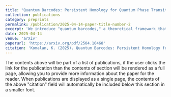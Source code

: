 ```yaml
---
title: "Quantum Barcodes: Persistent Homology for Quantum Phase Transitions"
collection: publications
category: preprints
permalink: /publication/2025-04-14-paper-title-number-2
excerpt: 'We introduce "quantum barcodes," a theoretical framework that applies persistent homology to classify topological phases in quantum many-body systems. By mapping quantum states to classical data points through strategic observable measurements, we create a "quantum state cloud" analyzable via persistent homology techniques. Our framework establishes that quantum systems in the same topological phase exhibit consistent barcode representations with shared persistent homology groups over characteristic intervals. We prove that quantum phase transitions manifest as significant changes in these persistent homology features, detectable through discontinuities in the persistent Dirac operator spectrum. Using the SSH model as a demonstrative example, we show how our approach successfully identifies the topological phase transition and distinguishes between trivial and topological phases. While primarily developed for symmetry-protected topological phases, our framework provides a mathematical connection between persistent homology and quantum topology, offering new methods for phase classification that complement traditional invariant-based approaches. [Submitted for Publication]'
date: 2025-04-14
venue: 'arXiv'
paperurl: 'https://arxiv.org/pdf/2504.10468'
citation: 'Komalan, K. (2025). Quantum Barcodes: Persistent Homology for Quantum Phase Transitions. arXiv preprint arXiv:2504.10468.'
---
```


The contents above will be part of a list of publications, if the user clicks the link for the publication than the contents of section will be rendered as a full page, allowing you to provide more information about the paper for the reader. When publications are displayed as a single page, the contents of the above "citation" field will automatically be included below this section in a smaller font.

